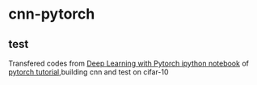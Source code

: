 # cnn-pytorch
## test
Transfered codes from [Deep Learning with Pytorch ipython notebook](https://github.com/pytorch/tutorials/blob/master/Deep%20Learning%20with%20PyTorch.ipynb) of [pytorch tutorial](https://github.com/pytorch),building cnn and test on cifar-10
